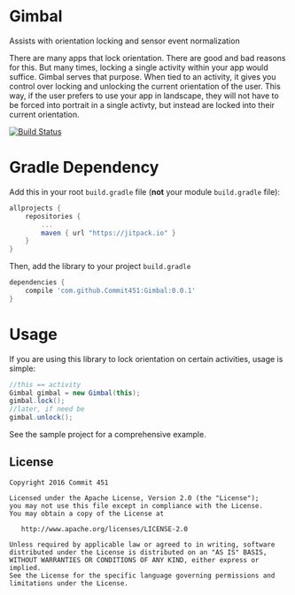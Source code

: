 # Gimbal
Assists with orientation locking and sensor event normalization

There are many apps that lock orientation. There are good and bad reasons for this. But many times, locking a single activity within your app would suffice. Gimbal serves that purpose. When tied to an activity, it gives you control over locking and unlocking the current orientation of the user. This way, if the user prefers to use your app in landscape, they will not have to be forced into portrait in a single activty, but instead are locked into their current orientation. 

[![Build Status](https://travis-ci.org/Commit451/Gimbal.svg?branch=master)](https://travis-ci.org/Commit451/Gimbal)

# Gradle Dependency

Add this in your root `build.gradle` file (**not** your module `build.gradle` file):

```gradle
allprojects {
	repositories {
		...
		maven { url "https://jitpack.io" }
	}
}
```

Then, add the library to your project `build.gradle`
```gradle
dependencies {
    compile 'com.github.Commit451:Gimbal:0.0.1'
}
```

# Usage
If you are using this library to lock orientation on certain activities, usage is simple:
```java
//this == activity
Gimbal gimbal = new Gimbal(this);
gimbal.lock();
//later, if need be
gimbal.unlock();
```
See the sample project for a comprehensive example. 

License
--------

    Copyright 2016 Commit 451

    Licensed under the Apache License, Version 2.0 (the "License");
    you may not use this file except in compliance with the License.
    You may obtain a copy of the License at

       http://www.apache.org/licenses/LICENSE-2.0

    Unless required by applicable law or agreed to in writing, software
    distributed under the License is distributed on an "AS IS" BASIS,
    WITHOUT WARRANTIES OR CONDITIONS OF ANY KIND, either express or implied.
    See the License for the specific language governing permissions and
    limitations under the License.
